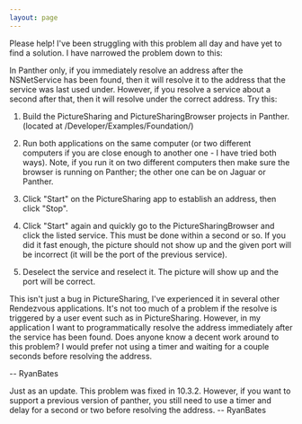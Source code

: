 ```yaml
---
layout: page
---
```


Please help! I've been struggling with this problem all day and have yet to find a solution. I have narrowed the problem down to this:

In Panther only, if you immediately     resolve an address after the NSNetService has been found, then it will resolve it to the address that the service was last used under. However, if you resolve a service about a second after that, then it will resolve under the correct address. Try this:

1. Build the PictureSharing and PictureSharingBrowser projects in Panther. (located at /Developer/Examples/Foundation/)

2. Run both applications on the same computer (or two different computers if you are close enough to another one - I have tried both ways). Note, if you run it on two different computers then make sure the browser is running on Panther; the other one can be on Jaguar or Panther.

3. Click "Start" on the PictureSharing app to establish an address, then click "Stop".

4. Click "Start" again and quickly go to the PictureSharingBrowser and click the listed service. This must be done within a second or so. If you did it fast enough, the picture should not show up and the given port will be incorrect (it will be the port of the previous service).

5. Deselect the service and reselect it. The picture will show up and the port will be correct.

This isn't just a bug in PictureSharing, I've experienced it in several other Rendezvous applications. It's not too much of a problem if the resolve is triggered by a user event such as in PictureSharing. However, in my application I want to programmatically resolve the address immediately after the service has been found. Does anyone know a decent work around to this problem? I would prefer not using a timer and waiting for a couple seconds before resolving the address.

-- RyanBates

Just as an update. This problem was fixed in 10.3.2. However, if you want to support a previous version of panther, you still need to use a timer and delay for a second or two before resolving the address. -- RyanBates

